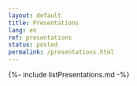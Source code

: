 ```yaml
---
layout: default
title: Presentations
lang: en
ref: presentations
status: posted
permalink: /presentations.html
---
```


{%- include listPresentations.md -%}
